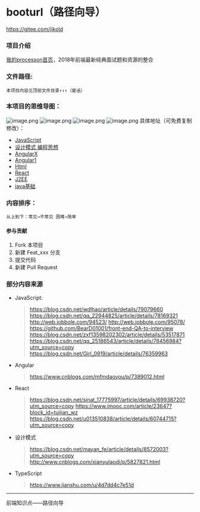 # booturl（路径向导）
https://gitee.com/jikold 
### 项目介绍
[我的processon首页](https://www.processon.com/u/556bcbf6e4b03f9cd579c4bb)，2018年前端最新经典面试题和资源的整合

### 文件路径:
    本项目内容见顶部文件目录↑↑↑（废话）
### 本项目的思维导图：
![image.png](https://upload-images.jianshu.io/upload_images/5138592-ffba45bfee51da1e.png?imageMogr2/auto-orient/strip%7CimageView2/2/w/1240)
![image.png](https://upload-images.jianshu.io/upload_images/5138592-987b39aa5f7cea7a.png?imageMogr2/auto-orient/strip%7CimageView2/2/w/1240)
![image.png](https://upload-images.jianshu.io/upload_images/5138592-8c6f901facbd3e47.png?imageMogr2/auto-orient/strip%7CimageView2/2/w/1240)
![image.png](https://upload-images.jianshu.io/upload_images/5138592-2bf3c2ce806f0eb9.png?imageMogr2/auto-orient/strip%7CimageView2/2/w/1240)
具体地址（可免费复制修改）：
* [JavaScript](https://www.processon.com/view/link/5b51ba9ae4b067df59e3a2ce)
* [设计模式 编程思想](https://www.processon.com/view/link/5ba4cdd6e4b08faf8c6053dc)
* [AngularX](https://www.processon.com/view/link/5ba4cec7e4b0fe81b64214bc)
* [Angular1](https://www.processon.com/view/link/59e95808e4b08b9e917ea9f7)
* [Html](https://www.processon.com/view/link/5b51bae1e4b025cf491fccc0)
* [React](https://www.processon.com/view/link/5ba4cf2ee4b0fe81b6421506)
* [J2EE](https://www.processon.com/view/link/5ba4d018e4b0534c9be722e5)
* [java基础](https://www.processon.com/view/link/5ba4d049e4b08faf8c6055a9)
### 内容排序：
    从上到下：常见→不常见 困难→简单
#### 参与贡献

1. Fork 本项目
2. 新建 Feat_xxx 分支
3. 提交代码
4. 新建 Pull Request

### 部分内容来源
* JavaScript:
    > https://blog.csdn.net/wdlhao/article/details/79079660
    > https://blog.csdn.net/qq_22944825/article/details/78169321
    > http://web.jobbole.com/94523/
    > http://web.jobbole.com/95078/
    > https://github.com/BearD01001/front-end-QA-to-interview
    > https://blog.csdn.net/zxf13598202302/article/details/53517871
    > https://blog.csdn.net/qq_25186543/article/details/78456984?utm_source=copy 
    > https://blog.csdn.net/Girl_0919/article/details/76359963
* Angular
    > https://www.cnblogs.com/mfmdaoyou/p/7389012.html
* React
    > https://blog.csdn.net/sinat_17775997/article/details/69938720?utm_source=copy 
    > https://www.imooc.com/article/23647?block_id=tuijian_wz
    > https://blog.csdn.net/u013510838/article/details/60744715?utm_source=copy 
* 设计模式
    > https://blog.csdn.net/mayan_fe/article/details/8572003?utm_source=copy 
    > http://www.cnblogs.com/xianyulaodi/p/5827821.html
* TypeScript
    > https://www.jianshu.com/u/4d7dd4c7e51d
---
前端知识点——路径向导

